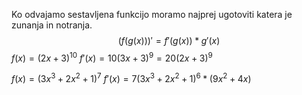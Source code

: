 Ko odvajamo sestavljena funkcijo moramo najprej ugotoviti katera je zunanja in notranja.
$$(f(g(x)))'=f'(g(x))*g'(x)$$
$f(x)=(2x+3)^{10}$
$f'(x)=10(3x+3)^9 = 20(2x+3)^9$

$f(x)=(3x^3+2x^2+1)^7$
$f'(x)=7(3x^3+2x^2+1)^6 * (9x^2+4x)$


